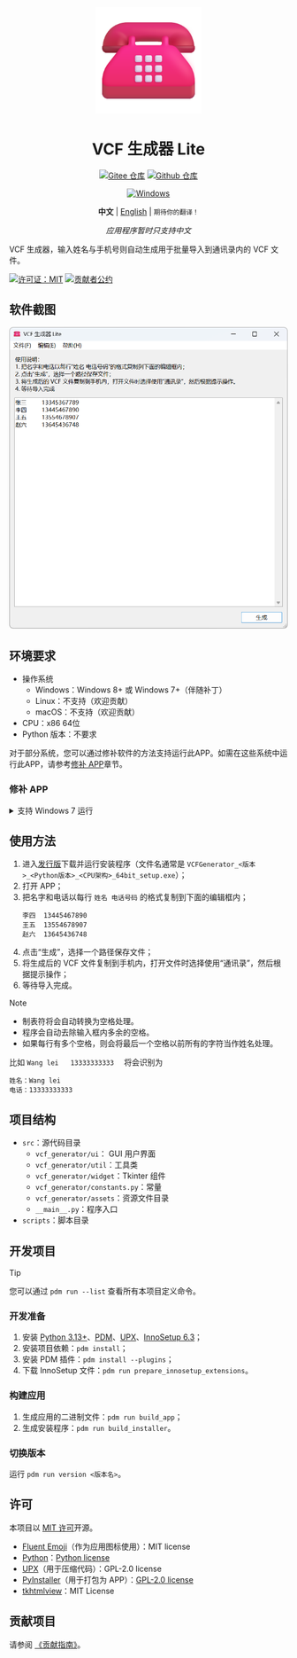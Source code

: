 <div align="center">
<img src="./docs/images/icon.png" width="192"/>

# VCF 生成器 Lite

[![Gitee 仓库](https://img.shields.io/badge/Gitee-仓库-C71D23?logo=gitee)](https://gitee.com/HelloTool/VCFGeneratorLiteForTkinter)
[![Github 仓库](https://img.shields.io/badge/Github-仓库-0969da?logo=github)](https://github.com/HelloTool/VCFGeneratorLiteForTkinter)

[![Windows](https://img.shields.io/badge/Windows-exe-%232863C5?logo=windows)][ReleaseInGitee]

**中文** |
[English](./README.md) |
<small>期待你的翻译！</small>

_应用程序暂时只支持中文_

</div>

VCF 生成器，输入姓名与手机号则自动生成用于批量导入到通讯录内的 VCF 文件。

[![许可证：MIT](https://img.shields.io/badge/许可证-MIT-green)](./LICENSE)
[![贡献者公约](https://img.shields.io/badge/贡献者公约-2.1-4baaaa.svg)](./CODE_OF_CONDUCT.zh.md)

## 软件截图

<img src="./docs/images/screenshots/Snipaste_2025-01-13_06-08-40.png" width="600" alt="Snipaste_2025-01-13_06-08-40.png" />

## 环境要求

- 操作系统
    - Windows：Windows 8+ 或 Windows 7+（伴随补丁）
    - Linux：不支持（欢迎贡献）
    - macOS：不支持（欢迎贡献）
- CPU：x86 64位
- Python 版本：不要求

对于部分系统，您可以通过修补软件的方法支持运行此APP。如需在这些系统中运行此APP，请参考[修补 APP](#修补-APP)章节。

### 修补 APP

<details>
<summary>支持 Windows 7 运行</summary>

1. 下载兼容 Windows 7 的 `python313.dll` 与 `api-ms-win-core-path-l1-1-0.dll`；
    - 您可以选择到 [PythonWin7](https://github.com/adang1345/PythonWin7) 仓库中下载这两个文件。
2. 安装软件，进入安装目录中 `_internal`，覆盖以上两个 DLL。

</details>

## 使用方法

1. 进入[发行版][ReleaseInGitee]下载并运行安装程序（文件名通常是
   `VCFGenerator_<版本>_<Python版本>_<CPU架构>_64bit_setup.exe`）；
2. 打开 APP；
3. 把名字和电话以每行 `姓名 电话号码` 的格式复制到下面的编辑框内；
    ```text
    李四	13445467890
    王五	13554678907
    赵六	13645436748
    ```
4. 点击“生成”，选择一个路径保存文件；
5. 将生成后的 VCF 文件复制到手机内，打开文件时选择使用“通讯录”，然后根据提示操作；
6. 等待导入完成。

> [!NOTE]
>
> - 制表符将会自动转换为空格处理。
> - 程序会自动去除输入框内多余的空格。
> - 如果每行有多个空格，则会将最后一个空格以前所有的字符当作姓名处理。
>
> 比如 ` Wang lei   13333333333   ` 将会识别为
> ```text
> 姓名：Wang lei
> 电话：13333333333
> ```

## 项目结构

- `src`：源代码目录
    - `vcf_generator/ui`： GUI 用户界面
    - `vcf_generator/util`：工具类
    - `vcf_generator/widget`：Tkinter 组件
    - `vcf_generator/constants.py`：常量
    - `vcf_generator/assets`：资源文件目录
    - `__main__.py`：程序入口
- `scripts`：脚本目录

## 开发项目

> [!TIP]
>
> 您可以通过 `pdm run --list` 查看所有本项目定义命令。

### 开发准备

1. 安装 [Python 3.13+](https://www.python.org/)、[PDM](https://pdm-project.org/zh-cn/latest/)、[UPX](https://upx.github.io/)、[InnoSetup 6.3](https://jrsoftware.org/isinfo.php)；
2. 安装项目依赖：`pdm install`；
3. 安装 PDM 插件：`pdm install --plugins`；
4. 下载 InnoSetup 文件：`pdm run prepare_innosetup_extensions`。

### 构建应用

1. 生成应用的二进制文件：`pdm run build_app`；
2. 生成安装程序：`pdm run build_installer`。

### 切换版本

运行 `pdm run version <版本名>`。

## 许可

本项目以 [MIT 许可](./LICENSE)开源。

- [Fluent Emoji](https://github.com/microsoft/fluentui-emoji)（作为应用图标使用）：MIT license
- [Python](https://www.python.org/)：[Python license](https://docs.python.org/3/license.html)
- [UPX](https://upx.github.io/)（用于压缩代码）：GPL-2.0 license
- [PyInstaller](https://pyinstaller.org/en/stable/)（用于打包为 APP）：[GPL-2.0 license](https://pyinstaller.org/en/stable/license.html)
- [tkhtmlview](https://github.com/bauripalash/tkhtmlview)：MIT License

## 贡献项目

请参阅 [《贡献指南》](./CONTRIBUTING.zh.md)。

[ReleaseInGitee]: https://gitee.com/HelloTool/VCFGeneratorLiteForTkinter/releases/latest
